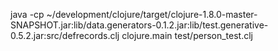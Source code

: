 java -cp ~/development/clojure/target/clojure-1.8.0-master-SNAPSHOT.jar:lib/data.generators-0.1.2.jar:lib/test.generative-0.5.2.jar:src/defrecords.clj clojure.main test/person_test.clj
